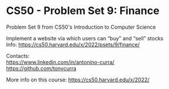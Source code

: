 # CS50 - Problem Set 9: Finance
Problem Set 9 from CS50's Introduction to Computer Science <br />

Implement a website via which users can “buy” and “sell” stocks <br />
Info: https://cs50.harvard.edu/x/2022/psets/9/finance/ <br />

Contacts: <br />
https://www.linkedin.com/in/antonino-curra/ <br />
https://github.com/tonycurra <br />

More info on this course: https://cs50.harvard.edu/x/2022/
